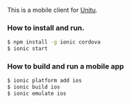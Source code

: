 This is a mobile client for [Unitu](http://unitu.co.uk).

### How to install and run.

```bash
$ npm install -g ionic cordova
$ ionic start
```


### How to build and run a mobile app 

```bash
$ ionic platform add ios
$ ionic build ios
$ ionic emulate ios
```
